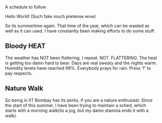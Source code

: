 A schedule to follow

Hello World! (Such fake much pretense wow)

So its summertime again. That time of the year, which can be wasted as well as it can used. I have constantly been making efforts to do some stuff.

## Bloody HEAT
The weather has NOT been flattering. I repeat. NOT. FLATTERING. The heat is getting too damn hard to bear. Days are real sweaty and the nights warm. Humidity levels have reached 99%. Everybody prays for rain. Press 'f' to pay respects.

## Nature Walk
So being in IIT Bombay has its perks, if you are a nature enthusiast. Since the start of this summer, I have been trying to maintain a sched, which starts with a morning walk(its a jog, but my damn stamina ends it with a walk). 